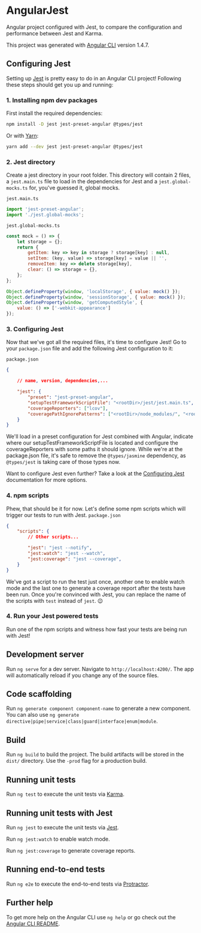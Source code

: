 # AngularJest

Angular project configured with Jest, to compare the configuration and performance between Jest and Karma.

This project was generated with [Angular CLI](https://github.com/angular/angular-cli) version 1.4.7.

## Configuring Jest

Setting up [Jest](http://facebook.github.io/jest/) is pretty easy to do in an Angular CLI project! Following these steps should get you up and running:

### 1. Installing npm dev packages
First install the required dependencies:
```bash
npm install -D jest jest-preset-angular @types/jest
```
Or with [Yarn](https://yarnpkg.com/lang/en/):
```bash
yarn add --dev jest jest-preset-angular @types/jest
```
### 2. Jest directory
Create a jest directory in your root folder. This directory will contain 2 files, a `jest.main.ts` file to load in the dependencies for Jest and a `jest.global-mocks.ts` for, you've guessed it, global mocks.

`jest.main.ts`
```javascript
import 'jest-preset-angular';
import './jest.global-mocks';
```
`jest.global-mocks.ts`
```javascript
const mock = () => {
    let storage = {};
    return {
        getItem: key => key in storage ? storage[key] : null,
        setItem: (key, value) => storage[key] = value || '',
        removeItem: key => delete storage[key],
        clear: () => storage = {},
    };
};

Object.defineProperty(window, 'localStorage', { value: mock() });
Object.defineProperty(window, 'sessionStorage', { value: mock() });
Object.defineProperty(window, 'getComputedStyle', {
    value: () => ['-webkit-appearance']
});
```


### 3. Configuring Jest
Now that we've got all the required files, it's time to configure Jest! Go to your `package.json` file and add the following Jest configuration to it:

`package.json`
```json
{

    // name, version, dependencies,...

    "jest": {
        "preset": "jest-preset-angular",
        "setupTestFrameworkScriptFile": "<rootDir>/jest/jest.main.ts",
        "coverageReporters": ["lcov"],
        "coveragePathIgnorePatterns": ["<rootDir>/node_modules/", "<rootDir>/jest/.*\\.(ts)$", "<rootDir>/src/app/.*\\.(html)$"]
    }
}
```
We'll load in a preset configuration for Jest combined with Angular, indicate where our setupTestFrameworkScriptFile is located and configure the coverageReporters with some paths it should ignore. While we're at the package.json file, it's safe to remove the `@types/jasmine` dependency, as `@types/jest` is taking care of those types now.

Want to configure Jest even further? Take a look at the [Configuring Jest](http://facebook.github.io/jest/docs/en/configuration.html#content) documentation for more options.

### 4. npm scripts
Phew, that should be it for now. Let's define some npm scripts which will trigger our tests to run with Jest.
`package.json`
```json
{
    "scripts": {
        // Other scripts...

        "jest": "jest --notify",
        "jest:watch": "jest --watch",
        "jest:coverage": "jest --coverage",
    }
}
```
We've got a script to run the test just once, another one to enable watch mode and the last one to generate a coverage report after the tests have been run. Once you're convinced with Jest, you can replace the name of the scripts with `test` instead of `jest`. :wink:

### 4. Run your Jest powered tests
Run one of the npm scripts and witness how fast your tests are being run with Jest!

## Development server

Run `ng serve` for a dev server. Navigate to `http://localhost:4200/`. The app will automatically reload if you change any of the source files.

## Code scaffolding

Run `ng generate component component-name` to generate a new component. You can also use `ng generate directive|pipe|service|class|guard|interface|enum|module`.

## Build

Run `ng build` to build the project. The build artifacts will be stored in the `dist/` directory. Use the `-prod` flag for a production build.

## Running unit tests

Run `ng test` to execute the unit tests via [Karma](https://karma-runner.github.io).

## Running unit tests with Jest

Run `ng jest` to execute the unit tests via [Jest](http://facebook.github.io/jest/).

Run `ng jest:watch` to enable watch mode.

Run `ng jest:coverage` to generate coverage reports.

## Running end-to-end tests

Run `ng e2e` to execute the end-to-end tests via [Protractor](http://www.protractortest.org/).

## Further help

To get more help on the Angular CLI use `ng help` or go check out the [Angular CLI README](https://github.com/angular/angular-cli/blob/master/README.md).
